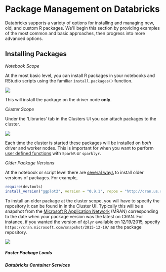 # Package Management on Databricks

Databricks supports a variety of options for installing and managing new, old, and custom R packages.  We'll begin this section by providing examples of the most common and basic approaches, then progress into more advanced options.

## Installing Packages

_Notebook Scope_

At the most basic level, you can install R packages in your notebooks and RStudio scripts using the familiar `install.packages()` function. 

<img src="https://github.com/marygracemoesta/R-User-Guide/blob/master/Developing_on_Databricks/images/installpackages.png?raw=true">

This will install the package on the driver node **only**.  

_Cluster Scope_

Under the 'Libraries' tab in the Clusters UI you can attach packages to the cluster.  

<img src="https://github.com/marygracemoesta/R-User-Guide/blob/master/Developing_on_Databricks/images/attach_library_clusters_ui.png?raw=true">

Each time the cluster is started these packages will be installed on *both* driver and worker nodes.  This is important for when you want to perform [user defined functions](insertlink) with `SparkR` or `sparklyr`.

_Older Package Versions_

At the notebook or script level there are [several ways](https://support.rstudio.com/hc/en-us/articles/219949047-Installing-older-versions-of-packages) to install older versions of packages.  For example,

```R
require(devtools)
install_version("ggplot2", version = "0.9.1", repos = "http://cran.us.r-project.org")
```

To install an older package at the cluster scope, you will have to specify the repository it can be found in in the Cluster UI.  Typically this will be a snapshot from the [Microsoft R Application Network](https://mran.microsoft.com/) (MRAN) corresponding to the date when your package version was the latest on CRAN.  For instance, if you wanted the version of `dplyr` available on 12/19/2015, specify `https://cran.microsoft.com/snapshot/2015-12-19/` as the package repository.

<img src="https://github.com/marygracemoesta/R-User-Guide/blob/master/Developing_on_Databricks/images/install_version.png?raw=true">

##### Faster Package Loads



##### Databricks Container Services
